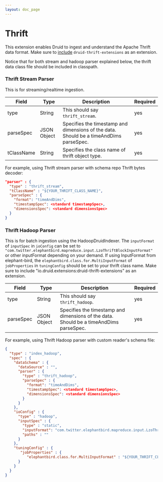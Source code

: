 ```yaml
---
layout: doc_page
---
```


# Thrift

This extension enables Druid to ingest and understand the Apache Thrift data format. Make sure to [include](../../operations/including-extensions.html) `druid-thrift-extensions` as an extension.

Notice that for both stream and hadoop parser explained below, the thrift data class file should be included in classpath.

### Thrift Stream Parser

This is for streaming/realtime ingestion.

| Field | Type | Description | Required |
|-------|------|-------------|----------|
| type | String | This should say `thrift_stream`. | yes |
| parseSpec | JSON Object | Specifies the timestamp and dimensions of the data. Should be a timeAndDims parseSpec. | yes |
| tClassName | String | Specifies the class name of thrift object type. | yes |

For example, using Thrift stream parser with schema repo Thrift bytes decoder:

```json
"parser" : {
  "type" : "thrift_stream",
  "tClassName" : "${YOUR_THRIFT_CLASS_NAME}",
  "parseSpec" : {
    "format": "timeAndDims",
    "timestampSpec": <standard timestampSpec>,
    "dimensionsSpec": <standard dimensionsSpec>
  }
}
```

### Thrift Hadoop Parser

This is for batch ingestion using the HadoopDruidIndexer. The `inputFormat` of `inputSpec` in `ioConfig` can be set to `"com.twitter.elephantbird.mapreduce.input.LzoThriftBlockInputFormat"` or other inputFormat depending on your demand. If using InputFormat from elephant-bird, the `elephantbird.class.for.MultiInputFormat` of `jobProperties` in `tuningConfig` should be set to your thrift class name. Make sure to include "io.druid.extensions:druid-thrift-extensions" as an extension.

| Field | Type | Description | Required |
|-------|------|-------------|----------|
| type | String | This should say `thrift_hadoop`. | yes |
| parseSpec | JSON Object | Specifies the timestamp and dimensions of the data. Should be a timeAndDims parseSpec. | yes |

For example, using Thrift Hadoop parser with custom reader's schema file:

```json
{
  "type" : "index_hadoop",
  "spec" : {
    "dataSchema" : {
      "dataSource" : "",
      "parser" : {
        "type" : "thrift_hadoop",
        "parseSpec" : {
          "format": "timeAndDims",
          "timestampSpec": <standard timestampSpec>,
          "dimensionsSpec": <standard dimensionsSpec>
        }
      }
    },
    "ioConfig" : {
      "type" : "hadoop",
      "inputSpec" : {
        "type" : "static",
        "inputFormat": "com.twitter.elephantbird.mapreduce.input.LzoThriftBlockInputFormat",
        "paths" : ""
      }
    },
    "tuningConfig" : {
       "jobProperties" : {
          "elephantbird.class.for.MultiInputFormat" : "${YOUR_THRIFT_CLASS_NAME}"
      }
    }
  }
}
```
